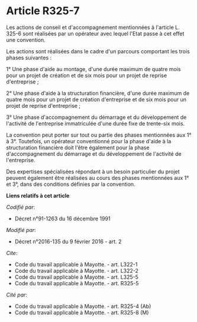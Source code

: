 # Article R325-7

Les actions de conseil et d'accompagnement mentionnées à l'article L. 325-6 sont réalisées par un opérateur avec lequel
l'Etat passe à cet effet une convention. 

Les actions sont réalisées dans le cadre d'un parcours comportant les trois phases suivantes : 

1° Une phase d'aide au montage, d'une durée maximum de quatre mois pour un projet de création et de six mois pour un projet
de reprise d'entreprise ; 

2° Une phase d'aide à la structuration financière, d'une durée maximum de quatre mois pour un projet de création d'entreprise
et de six mois pour un projet de reprise d'entreprise ; 

3° Une phase d'accompagnement du démarrage et du développement de l'activité de l'entreprise immatriculée d'une durée fixe de
trente-six mois. 

La convention peut porter sur tout ou partie des phases mentionnées aux 1° à 3°. Toutefois, un opérateur conventionné pour la
phase d'aide à la structuration financière doit l'être également pour la phase d'accompagnement du démarrage et du
développement de l'activité de l'entreprise. 

Des expertises spécialisées répondant à un besoin particulier du projet peuvent également être réalisées au cours des phases
mentionnées aux 1° et 3°, dans des conditions définies par la convention.

**Liens relatifs à cet article**

_Codifié par_:

  - Décret n°91-1263 du 16 décembre 1991

_Modifié par_:

  - Décret n°2016-135 du 9 février 2016 - art. 2

_Cite_:

  - Code du travail applicable à Mayotte. - art. L322-1
  - Code du travail applicable à Mayotte. - art. L322-2
  - Code du travail applicable à Mayotte. - art. L325-5
  - Code du travail applicable à Mayotte. - art. R325-5

_Cité par_:

  - Code du travail applicable à Mayotte. - art. R325-4 (Ab)
  - Code du travail applicable à Mayotte. - art. R325-8 (M)
